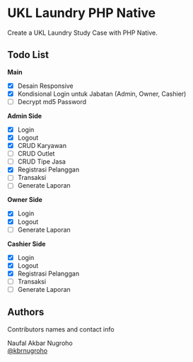 # UKL Laundry PHP Native

Create a UKL Laundry Study Case with PHP Native.

## Todo List

**Main**

- [x] Desain Responsive
- [x] Kondisional Login untuk Jabatan (Admin, Owner, Cashier)
- [ ] Decrypt md5 Password

**Admin Side**

- [x] Login 
- [x] Logout
- [x] CRUD Karyawan 
- [ ] CRUD Outlet 
- [ ] CRUD Tipe Jasa 
- [x] Registrasi Pelanggan 
- [ ] Transaksi 
- [ ] Generate Laporan

**Owner Side**

- [x] Login 
- [x] Logout
- [ ] Generate Laporan

**Cashier Side**

- [x] Login 
- [x] Logout
- [x] Registrasi Pelanggan
- [ ] Transaksi
- [ ] Generate Laporan

## Authors

Contributors names and contact info

Naufal Akbar Nugroho  
[@kbrnugroho](https://instagram.com/kbrnugroho)
